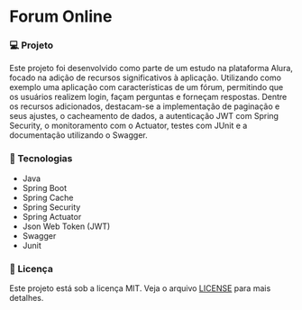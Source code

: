# Forum Online

### 💻 Projeto

Este projeto foi desenvolvido como parte de um estudo na plataforma Alura, focado na adição de recursos significativos à aplicação. Utilizando como exemplo uma aplicação com características de um fórum, permitindo que os usuários realizem login, façam perguntas e forneçam respostas. Dentre os recursos adicionados, destacam-se a implementação de paginação e seus ajustes, o cacheamento de dados, a autenticação JWT com Spring Security, o monitoramento com o Actuator, testes com JUnit e a documentação utilizando o Swagger.
### 🚀 Tecnologias

- Java
- Spring Boot
- Spring Cache
- Spring Security
- Spring Actuator
- Json Web Token (JWT)
- Swagger
- Junit

### 📝 Licença

Este projeto está sob a licença MIT. Veja o arquivo [LICENSE](LICENSE) para mais detalhes.
